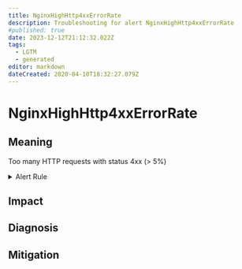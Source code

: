 ```yaml
---
title: NginxHighHttp4xxErrorRate
description: Troubleshooting for alert NginxHighHttp4xxErrorRate
#published: true
date: 2023-12-12T21:12:32.022Z
tags: 
  - LGTM
  - generated
editor: markdown
dateCreated: 2020-04-10T18:32:27.079Z
---
```


# NginxHighHttp4xxErrorRate

## Meaning
[//]: # "Short paragraph that explains what the alert means"
Too many HTTP requests with status 4xx (> 5%)

<details>
  <summary>Alert Rule</summary>

{{% rule "nginx/knyar-nginx-exporter.yml" "NginxHighHttp4xxErrorRate" %}}

{{% comment %}}

```yaml
alert: NginxHighHttp4xxErrorRate
expr: sum(rate(nginx_http_requests_total{status=~"^4.."}[1m])) / sum(rate(nginx_http_requests_total[1m])) * 100 > 5
for: 1m
labels:
    severity: critical
annotations:
    summary: Nginx high HTTP 4xx error rate (instance {{ $labels.instance }})
    description: |-
        Too many HTTP requests with status 4xx (> 5%)
          VALUE = {{ $value }}
          LABELS = {{ $labels }}
    runbook: https://github.com/srerun/prometheus-alerts/blob/main/content/runbooks/knyar-nginx-exporter/NginxHighHttp4xxErrorRate.md

```

{{% /comment %}}

</details>


## Impact
[//]: # "What could / will happen if the alert is not addressed"



## Diagnosis
[//]: # "Steps to take to identify the cause of the problem"



## Mitigation
[//]: # "The steps necessary to resolve the alert"
